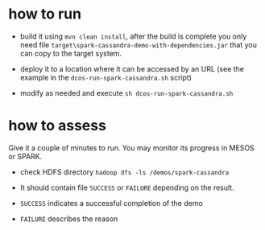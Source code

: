 # how to run

* build it using `mvn clean install`, after the build is complete you only need file `target\spark-cassandra-demo-with-dependencies.jar` that you can copy to the target system.

* deploy it to a location where it can be accessed by an URL (see the example in the `dcos-run-spark-cassandra.sh` script)  

* modify as needed and execute `sh dcos-run-spark-cassandra.sh` 

# how to assess

Give it a couple of minutes to run. You may monitor its progress in MESOS or SPARK.

* check HDFS directory `hadoop dfs -ls /demos/spark-cassandra`

* It should contain file `SUCCESS` or `FAILURE` depending on the result.

* `SUCCESS` indicates a successful completion of the demo

* `FAILURE` describes the reason



